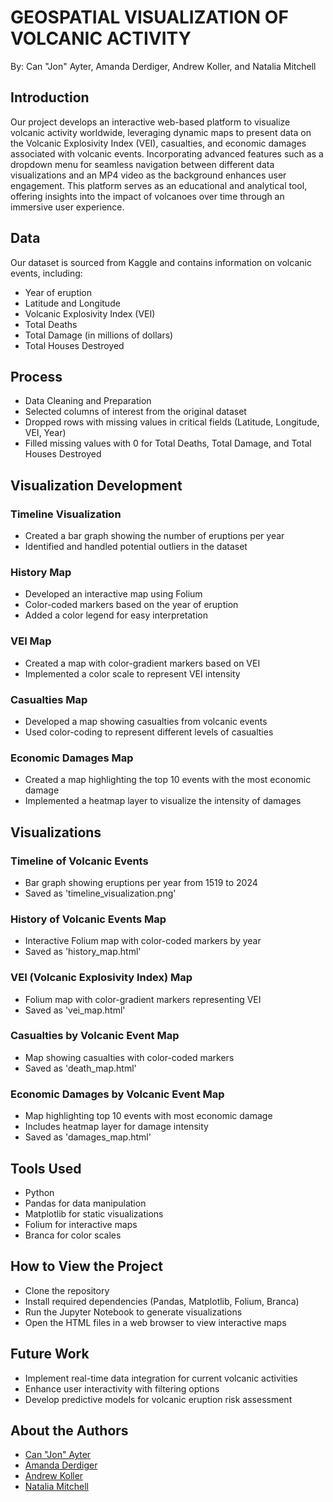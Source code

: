 # GEOSPATIAL VISUALIZATION OF VOLCANIC ACTIVITY
By: Can "Jon" Ayter, Amanda Derdiger, Andrew Koller, and Natalia Mitchell

## Introduction
Our project develops an interactive web-based platform to visualize volcanic activity worldwide, leveraging dynamic maps to present data on the Volcanic Explosivity Index (VEI), casualties, and economic damages associated with volcanic events. Incorporating advanced features such as a dropdown menu for seamless navigation between different data visualizations and an MP4 video as the background enhances user engagement. This platform serves as an educational and analytical tool, offering insights into the impact of volcanoes over time through an immersive user experience.

## Data
Our dataset is sourced from Kaggle and contains information on volcanic events, including:
* Year of eruption
* Latitude and Longitude
* Volcanic Explosivity Index (VEI)
* Total Deaths
* Total Damage (in millions of dollars)
* Total Houses Destroyed

## Process
* Data Cleaning and Preparation
* Selected columns of interest from the original dataset
* Dropped rows with missing values in critical fields (Latitude, Longitude, VEI, Year)
* Filled missing values with 0 for Total Deaths, Total Damage, and Total Houses Destroyed

## Visualization Development
### Timeline Visualization
* Created a bar graph showing the number of eruptions per year
* Identified and handled potential outliers in the dataset

### History Map
* Developed an interactive map using Folium
* Color-coded markers based on the year of eruption
* Added a color legend for easy interpretation

### VEI Map
* Created a map with color-gradient markers based on VEI
* Implemented a color scale to represent VEI intensity

### Casualties Map
* Developed a map showing casualties from volcanic events
* Used color-coding to represent different levels of casualties

### Economic Damages Map
* Created a map highlighting the top 10 events with the most economic damage
* Implemented a heatmap layer to visualize the intensity of damages

## Visualizations
### Timeline of Volcanic Events
* Bar graph showing eruptions per year from 1519 to 2024
* Saved as 'timeline_visualization.png'

### History of Volcanic Events Map
* Interactive Folium map with color-coded markers by year
* Saved as 'history_map.html'

### VEI (Volcanic Explosivity Index) Map
* Folium map with color-gradient markers representing VEI
* Saved as 'vei_map.html'

### Casualties by Volcanic Event Map
* Map showing casualties with color-coded markers
* Saved as 'death_map.html'

### Economic Damages by Volcanic Event Map
* Map highlighting top 10 events with most economic damage
* Includes heatmap layer for damage intensity
* Saved as 'damages_map.html'

## Tools Used
* Python
* Pandas for data manipulation
* Matplotlib for static visualizations
* Folium for interactive maps
* Branca for color scales

## How to View the Project
* Clone the repository
* Install required dependencies (Pandas, Matplotlib, Folium, Branca)
* Run the Jupyter Notebook to generate visualizations
* Open the HTML files in a web browser to view interactive maps

## Future Work
* Implement real-time data integration for current volcanic activities
* Enhance user interactivity with filtering options
* Develop predictive models for volcanic eruption risk assessment

## About the Authors
* [Can "Jon" Ayter](https://github.com/canayter)
* [Amanda Derdiger](https://github.com/aderdiger)
* [Andrew Koller](https://github.com/AEKoller)
* [Natalia Mitchell](https://github.com/nmitchell1219) 

